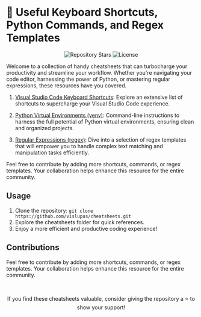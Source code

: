 # 🚀 Useful Keyboard Shortcuts, Python Commands, and Regex Templates
<p align="center">
  <img src="https://img.shields.io/github/stars/vislupus/cheatsheets.svg?style=flat-square" alt="Repository Stars" />
  <img src="https://img.shields.io/github/license/vislupus/cheatsheets.svg?style=flat-square" alt="License" />
</p>

Welcome to a collection of handy cheatsheets that can turbocharge your productivity and streamline your workflow. Whether you're navigating your code editor, harnessing the power of Python, or mastering regular expressions, these resources have you covered.

1. [Visual Studio Code Keyboard Shortcuts](https://github.com/vislupus/cheatsheets/blob/main/vscode_keyboard_shortcuts.md): Explore an extensive list of shortcuts to supercharge your Visual Studio Code experience.

2. [Python Virtual Environments (venv)](https://github.com/vislupus/cheatsheets/blob/main/venv.md): Command-line instructions to harness the full potential of Python virtual environments, ensuring clean and organized projects.

3. [Regular Expressions (regex)](https://github.com/vislupus/cheatsheets/blob/main/regex.md): Dive into a selection of regex templates that will empower you to handle complex text matching and manipulation tasks efficiently.

Feel free to contribute by adding more shortcuts, commands, or regex templates. Your collaboration helps enhance this resource for the entire community.

## Usage

1. Clone the repository: `git clone https://github.com/vislupus/cheatsheets.git`
2. Explore the cheatsheets folder for quick references.
3. Enjoy a more efficient and productive coding experience!

## Contributions

Feel free to contribute by adding more shortcuts, commands, or regex templates. Your collaboration helps enhance this resource for the entire community.

<br />

<p align="center">
  If you find these cheatsheets valuable, consider giving the repository a ⭐️ to show your support!
</p>
